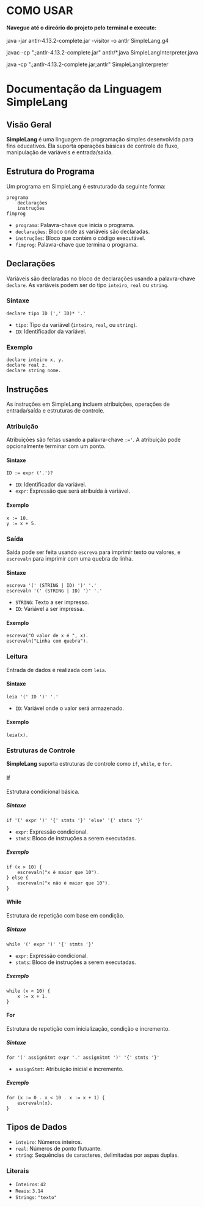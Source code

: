 # COMO USAR

<b>Navegue até o direório do projeto pelo terminal e execute:</b>
<br></br>
java -jar antlr-4.13.2-complete.jar -visitor -o antlr SimpleLang.g4

javac -cp ".;antlr-4.13.2-complete.jar" antlr/*.java SimpleLangInterpreter.java

java -cp ".;antlr-4.13.2-complete.jar;antlr" SimpleLangInterpreter

<h1>Documentação da Linguagem SimpleLang</h1>
 
<h2>Visão Geral</h2>
<p><strong>SimpleLang</strong> é uma linguagem de programação simples desenvolvida para fins educativos. Ela suporta operações básicas de controle de fluxo, manipulação de variáveis e entrada/saída.</p>

  <h2>Estrutura do Programa</h2>
  
<p>Um programa em SimpleLang é estruturado da seguinte forma:</p>
<pre><code>programa
    declarações
    instruções
fimprog
</code></pre>
            <ul>
                <li><code>programa</code>: Palavra-chave que inicia o programa.</li>
                <li><code>declarações</code>: Bloco onde as variáveis são declaradas.</li>
                <li><code>instruções</code>: Bloco que contém o código executável.</li>
                <li><code>fimprog</code>: Palavra-chave que termina o programa.</li>
            </ul>

<h2>Declarações</h2>
<p>Variáveis são declaradas no bloco de declarações usando a palavra-chave <code>declare</code>. As variáveis podem ser do tipo <code>inteiro</code>, <code>real</code> ou <code>string</code>.</p>

  <h3>Sintaxe</h3>
<pre><code>declare tipo ID (',' ID)* '.'
</code></pre>
<ul>
   <li><code>tipo</code>: Tipo da variável (<code>inteiro</code>, <code>real</code>, ou <code>string</code>).</li>
   <li><code>ID</code>: Identificador da variável.</li>
</ul>

<h3>Exemplo</h3>
<pre><code>declare inteiro x, y.
declare real z.
declare string nome.
</code></pre>

<h2>Instruções</h2>
 <p>As instruções em SimpleLang incluem atribuições, operações de entrada/saída e estruturas de controle.</p>

 <h3>Atribuição</h3>
<p>Atribuições são feitas usando a palavra-chave <code>:='</code>. A atribuição pode opcionalmente terminar com um ponto.</p>

<h4>Sintaxe</h4>
<pre><code>ID := expr ('.')?
</code></pre>
            <ul>
                <li><code>ID</code>: Identificador da variável.</li>
                <li><code>expr</code>: Expressão que será atribuída à variável.</li>
            </ul>

<h4>Exemplo</h4>
<pre><code>x := 10.
y := x + 5.
</code></pre>

<h3>Saída</h3>
<p>Saída pode ser feita usando <code>escreva</code> para imprimir texto ou valores, e <code>escrevaln</code> para imprimir com uma quebra de linha.</p>

<h4>Sintaxe</h4>
<pre><code>escreva '(' (STRING | ID) ')' '.'
escrevaln '(' (STRING | ID) ')' '.'
</code></pre>
            <ul>
                <li><code>STRING</code>: Texto a ser impresso.</li>
                <li><code>ID</code>: Variável a ser impressa.</li>
            </ul>

<h4>Exemplo</h4>
<pre><code>escreva("O valor de x é ", x).
escrevaln("Linha com quebra").
</code></pre>

<h3>Leitura</h3>
<p>Entrada de dados é realizada com <code>leia</code>.</p>

<h4>Sintaxe</h4>
<pre><code>leia '(' ID ')' '.'
</code></pre>
            <ul>
                <li><code>ID</code>: Variável onde o valor será armazenado.</li>
            </ul>

<h4>Exemplo</h4>
<pre><code>leia(x).
</code></pre>

<h3>Estruturas de Controle</h3>
            <p><strong>SimpleLang</strong> suporta estruturas de controle como <code>if</code>, <code>while</code>, e <code>for</code>.</p>

<h4>If</h4>
<p>Estrutura condicional básica.</p>

<h5>Sintaxe</h5>
<pre><code>if '(' expr ')' '{' stmts '}' 'else' '{' stmts '}'
</code></pre>
            <ul>
                <li><code>expr</code>: Expressão condicional.</li>
                <li><code>stmts</code>: Bloco de instruções a serem executadas.</li>
            </ul>

<h5>Exemplo</h5>
<pre><code>if (x > 10) {
    escrevaln("x é maior que 10").
} else {
    escrevaln("x não é maior que 10").
}
</code></pre>

<h4>While</h4>
<p>Estrutura de repetição com base em condição.</p>

<h5>Sintaxe</h5>
<pre><code>while '(' expr ')' '{' stmts '}'
</code></pre>
            <ul>
                <li><code>expr</code>: Expressão condicional.</li>
                <li><code>stmts</code>: Bloco de instruções a serem executadas.</li>
            </ul>

<h5>Exemplo</h5>
<pre><code>while (x < 10) {
    x := x + 1.
}
</code></pre>

  <h4>For</h4>
            <p>Estrutura de repetição com inicialização, condição e incremento.</p>

<h5>Sintaxe</h5>
            <pre><code>for '(' assignStmt expr '.' assignStmt ')' '{' stmts '}'
</code></pre>
            <ul>
                <li><code>assignStmt</code>: Atribuição inicial e incremento.</li>
            </ul>

<h5>Exemplo</h5>
            <pre><code>for (x := 0 . x < 10 . x := x + 1) {
    escrevaln(x).
}
</code></pre>

<h2>Tipos de Dados</h2>
            <ul>
                <li><code>inteiro</code>: Números inteiros.</li>
                <li><code>real</code>: Números de ponto flutuante.</li>
                <li><code>string</code>: Sequências de caracteres, delimitadas por aspas duplas.</li>
            </ul>

<h3>Literais</h3>
            <ul>
                <li><code>Inteiros</code>: <code>42</code></li>
                <li><code>Reais</code>: <code>3.14</code></li>
                <li><code>Strings</code>: <code>"texto"</code></li>
            </ul>
        </div>
    </div>
</body>
</html>
